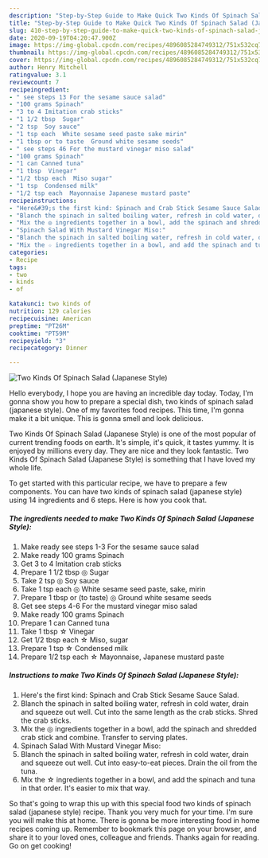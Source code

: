 ```yaml
---
description: "Step-by-Step Guide to Make Quick Two Kinds Of Spinach Salad (Japanese Style)"
title: "Step-by-Step Guide to Make Quick Two Kinds Of Spinach Salad (Japanese Style)"
slug: 410-step-by-step-guide-to-make-quick-two-kinds-of-spinach-salad-japanese-style
date: 2020-09-19T04:20:47.900Z
image: https://img-global.cpcdn.com/recipes/4896085284749312/751x532cq70/two-kinds-of-spinach-salad-japanese-style-recipe-main-photo.jpg
thumbnail: https://img-global.cpcdn.com/recipes/4896085284749312/751x532cq70/two-kinds-of-spinach-salad-japanese-style-recipe-main-photo.jpg
cover: https://img-global.cpcdn.com/recipes/4896085284749312/751x532cq70/two-kinds-of-spinach-salad-japanese-style-recipe-main-photo.jpg
author: Henry Mitchell
ratingvalue: 3.1
reviewcount: 7
recipeingredient:
- " see steps 13 For the sesame sauce salad"
- "100 grams Spinach"
- "3 to 4 Imitation crab sticks"
- "1 1/2 tbsp  Sugar"
- "2 tsp  Soy sauce"
- "1 tsp each  White sesame seed paste sake mirin"
- "1 tbsp or to taste  Ground white sesame seeds"
- " see steps 46 For the mustard vinegar miso salad"
- "100 grams Spinach"
- "1 can Canned tuna"
- "1 tbsp  Vinegar"
- "1/2 tbsp each  Miso sugar"
- "1 tsp  Condensed milk"
- "1/2 tsp each  Mayonnaise Japanese mustard paste"
recipeinstructions:
- "Here&#39;s the first kind: Spinach and Crab Stick Sesame Sauce Salad."
- "Blanch the spinach in salted boiling water, refresh in cold water, drain and squeeze out well. Cut into the same length as the crab sticks. Shred the crab sticks."
- "Mix the ◎ ingredients together in a bowl, add the spinach and shredded crab stick and combine. Transfer to serving plates."
- "Spinach Salad With Mustard Vinegar Miso:"
- "Blanch the spinach in salted boiling water, refresh in cold water, drain and squeeze out well. Cut into easy-to-eat pieces. Drain the oil from the tuna."
- "Mix the ☆ ingredients together in a bowl, and add the spinach and tuna in that order. It&#39;s easier to mix that way."
categories:
- Recipe
tags:
- two
- kinds
- of

katakunci: two kinds of 
nutrition: 129 calories
recipecuisine: American
preptime: "PT26M"
cooktime: "PT59M"
recipeyield: "3"
recipecategory: Dinner

---
```



![Two Kinds Of Spinach Salad (Japanese Style)](https://img-global.cpcdn.com/recipes/4896085284749312/751x532cq70/two-kinds-of-spinach-salad-japanese-style-recipe-main-photo.jpg)

Hello everybody, I hope you are having an incredible day today. Today, I'm gonna show you how to prepare a special dish, two kinds of spinach salad (japanese style). One of my favorites food recipes. This time, I'm gonna make it a bit unique. This is gonna smell and look delicious.



Two Kinds Of Spinach Salad (Japanese Style) is one of the most popular of current trending foods on earth. It's simple, it's quick, it tastes yummy. It is enjoyed by millions every day. They are nice and they look fantastic. Two Kinds Of Spinach Salad (Japanese Style) is something that I have loved my whole life.


To get started with this particular recipe, we have to prepare a few components. You can have two kinds of spinach salad (japanese style) using 14 ingredients and 6 steps. Here is how you cook that.

<!--inarticleads1-->

##### The ingredients needed to make Two Kinds Of Spinach Salad (Japanese Style):

1. Make ready  see steps 1-3 For the sesame sauce salad
1. Make ready 100 grams Spinach
1. Get 3 to 4 Imitation crab sticks
1. Prepare 1 1/2 tbsp ◎ Sugar
1. Take 2 tsp ◎ Soy sauce
1. Take 1 tsp each ◎ White sesame seed paste, sake, mirin
1. Prepare 1 tbsp or (to taste) ◎ Ground white sesame seeds
1. Get  see steps 4-6 For the mustard vinegar miso salad
1. Make ready 100 grams Spinach
1. Prepare 1 can Canned tuna
1. Take 1 tbsp ☆ Vinegar
1. Get 1/2 tbsp each ☆ Miso, sugar
1. Prepare 1 tsp ☆ Condensed milk
1. Prepare 1/2 tsp each ☆ Mayonnaise, Japanese mustard paste




<!--inarticleads2-->

##### Instructions to make Two Kinds Of Spinach Salad (Japanese Style):

1. Here&#39;s the first kind: Spinach and Crab Stick Sesame Sauce Salad.
1. Blanch the spinach in salted boiling water, refresh in cold water, drain and squeeze out well. Cut into the same length as the crab sticks. Shred the crab sticks.
1. Mix the ◎ ingredients together in a bowl, add the spinach and shredded crab stick and combine. Transfer to serving plates.
1. Spinach Salad With Mustard Vinegar Miso:
1. Blanch the spinach in salted boiling water, refresh in cold water, drain and squeeze out well. Cut into easy-to-eat pieces. Drain the oil from the tuna.
1. Mix the ☆ ingredients together in a bowl, and add the spinach and tuna in that order. It&#39;s easier to mix that way.




So that's going to wrap this up with this special food two kinds of spinach salad (japanese style) recipe. Thank you very much for your time. I'm sure you will make this at home. There is gonna be more interesting food in home recipes coming up. Remember to bookmark this page on your browser, and share it to your loved ones, colleague and friends. Thanks again for reading. Go on get cooking!
